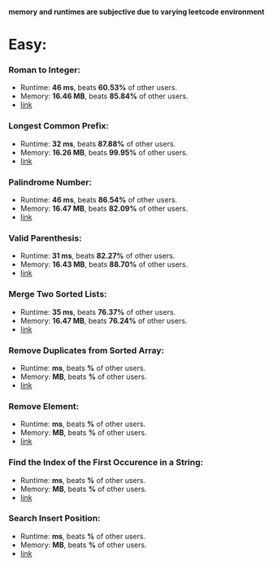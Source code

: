 **memory and runtimes are subjective due to varying leetcode environment**

# Easy:
### Roman to Integer:
* Runtime: **46 ms**, beats **60.53%** of other users.
* Memory: **16.46 MB**, beats **85.84%** of other users.
* [link](roman_to_integer.py)

### Longest Common Prefix:
* Runtime: **32 ms**, beats **87.88%** of other users.
* Memory: **16.26 MB**, beats **99.95%** of other users.
* [link](longest_common_prefix.py)

### Palindrome Number:
* Runtime: **46 ms**, beats **86.54%** of other users.
* Memory: **16.47 MB**, beats **82.09%** of other users.
* [link](palindrome_number.py)

### Valid Parenthesis:
* Runtime: **31 ms**, beats **82.27%** of other users.
* Memory: **16.43 MB**, beats **88.70%** of other users.
* [link](valid_parenthesis.py)

### Merge Two Sorted Lists:
* Runtime: **35 ms**, beats **76.37%** of other users.
* Memory: **16.47 MB**, beats **76.24%** of other users.
* [link](merge_two_sorted_lists.py)

### Remove Duplicates from Sorted Array:
* Runtime: **ms**, beats **%** of other users.
* Memory: **MB**, beats **%** of other users.
* [link]()

### Remove Element:
* Runtime: **ms**, beats **%** of other users.
* Memory: **MB**, beats **%** of other users.
* [link]()

### Find the Index of the First Occurence in a String:
* Runtime: **ms**, beats **%** of other users.
* Memory: **MB**, beats **%** of other users.
* [link]()

### Search Insert Position:
* Runtime: **ms**, beats **%** of other users.
* Memory: **MB**, beats **%** of other users.
* [link]()